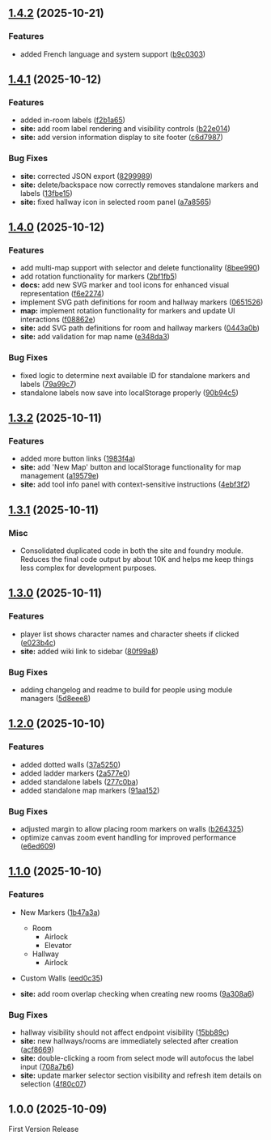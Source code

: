 
## [1.4.2](https://github.com/EddieDover/mothership-map-viewer/compare/v1.4.1...v1.4.2) (2025-10-21)


### Features

* added French language and system support ([b9c0303](https://github.com/EddieDover/mothership-map-viewer/commit/b9c0303277d19910cb6d8721ff4c25e9410491c1))

## [1.4.1](https://github.com/EddieDover/mothership-map-viewer/compare/v1.4.0...v1.4.1) (2025-10-12)

### Features

- added in-room labels ([f2b1a65](https://github.com/EddieDover/mothership-map-viewer/commit/f2b1a65dd9461333dfaea180ae1b3462245159bf))
- **site:** add room label rendering and visibility controls ([b22e014](https://github.com/EddieDover/mothership-map-viewer/commit/b22e0141f745bf0597947d4250ea80c7ac260b34))
- **site:** add version information display to site footer ([c6d7987](https://github.com/EddieDover/mothership-map-viewer/commit/c6d7987126fea821a4bcba8124303544835deb1d))

### Bug Fixes

- **site:** corrected JSON export ([8299989](https://github.com/EddieDover/mothership-map-viewer/commit/8299989f539db045c889c7178e3cd1b7723213ee))
- **site:** delete/backspace now correctly removes standalone markers and labels ([13fbe15](https://github.com/EddieDover/mothership-map-viewer/commit/13fbe15420ef3129382038900f0d57339ae56dd1))
- **site:** fixed hallway icon in selected room panel ([a7a8565](https://github.com/EddieDover/mothership-map-viewer/commit/a7a8565e30db8a367dd7595dc0fd7b6b421e945a))

## [1.4.0](https://github.com/EddieDover/mothership-map-viewer/compare/v1.3.2...v1.4.0) (2025-10-12)

### Features

- add multi-map support with selector and delete functionality ([8bee990](https://github.com/EddieDover/mothership-map-viewer/commit/8bee990be9acc87f975e044b6655119dc7dbb735))
- add rotation functionality for markers ([2bf1fb5](https://github.com/EddieDover/mothership-map-viewer/commit/2bf1fb580b42f8c00695bd064a9c94a45b2aef1f))
- **docs:** add new SVG marker and tool icons for enhanced visual representation ([f6e2274](https://github.com/EddieDover/mothership-map-viewer/commit/f6e2274a685afce3a520297752756c2e1a160060))
- implement SVG path definitions for room and hallway markers ([0651526](https://github.com/EddieDover/mothership-map-viewer/commit/06515263f8b9472f481f206042c94f8e32addb8b))
- **map:** implement rotation functionality for markers and update UI interactions ([f08862e](https://github.com/EddieDover/mothership-map-viewer/commit/f08862e0e3b563ff483df49e7888d7d4f5bc415f))
- **site:** add SVG path definitions for room and hallway markers ([0443a0b](https://github.com/EddieDover/mothership-map-viewer/commit/0443a0bcada1d52ae59d72561b724e964b3f11bf))
- **site:** add validation for map name ([e348da3](https://github.com/EddieDover/mothership-map-viewer/commit/e348da31e14cb5fd20411a16202c2b46f5eaab67))

### Bug Fixes

- fixed logic to determine next available ID for standalone markers and labels ([79a99c7](https://github.com/EddieDover/mothership-map-viewer/commit/79a99c73b0800149e73bb9d3cf6620fcdd31c8b2))
- standalone labels now save into localStorage properly ([90b94c5](https://github.com/EddieDover/mothership-map-viewer/commit/90b94c58dff6dd82d16767c1501e288f305d33a6))

## [1.3.2](https://github.com/EddieDover/mothership-map-viewer/compare/v1.3.1...v1.3.2) (2025-10-11)

### Features

- added more button links ([1983f4a](https://github.com/EddieDover/mothership-map-viewer/commit/1983f4a131af378cc05031ee06f132ec5e4a1408))
- **site:** add 'New Map' button and localStorage functionality for map management ([a19579e](https://github.com/EddieDover/mothership-map-viewer/commit/a19579e57e1f7d10a2c4f09c569b61ab6010496c))
- **site:** add tool info panel with context-sensitive instructions ([4ebf3f2](https://github.com/EddieDover/mothership-map-viewer/commit/4ebf3f2e2c06ad732a326d1b123d999beab1ff71))

## [1.3.1](https://github.com/EddieDover/mothership-map-viewer/compare/v1.3.0...v1.3.1) (2025-10-11)

### Misc

- Consolidated duplicated code in both the site and foundry module. Reduces the final code output by about 10K and helps me keep things less complex for development purposes.

## [1.3.0](https://github.com/EddieDover/mothership-map-viewer/compare/v1.2.0...v1.3.0) (2025-10-11)

### Features

- player list shows character names and character sheets if clicked ([e023b4c](https://github.com/EddieDover/mothership-map-viewer/commit/e023b4cc83c8b127e383f4fa2d2e4761da93a61a))
- **site:** added wiki link to sidebar ([80f99a8](https://github.com/EddieDover/mothership-map-viewer/commit/80f99a87c4f73d9c13d2530af470e505786d54dd))

### Bug Fixes

- adding changelog and readme to build for people using module managers ([5d8eee8](https://github.com/EddieDover/mothership-map-viewer/commit/5d8eee802ae105217f76323fcda928b517ef199e))

## [1.2.0](https://github.com/EddieDover/mothership-map-viewer/compare/v1.1.0...v1.2.0) (2025-10-10)

### Features

- added dotted walls ([37a5250](https://github.com/EddieDover/mothership-map-viewer/commit/37a525084f0c65003e29e8388dd88084f24d7d3b))
- added ladder markers ([2a577e0](https://github.com/EddieDover/mothership-map-viewer/commit/2a577e06f6fb81e902cadfcb6366dd7d55660fa2))
- added standalone labels ([277c0ba](https://github.com/EddieDover/mothership-map-viewer/commit/277c0baf1953c691031c883fb42a0ef5daa01019))
- added standalone map markers ([91aa152](https://github.com/EddieDover/mothership-map-viewer/commit/91aa15270617be40d3458c4702f880fa606c2777))

### Bug Fixes

- adjusted margin to allow placing room markers on walls ([b264325](https://github.com/EddieDover/mothership-map-viewer/commit/b2643256aecc5ddedf1f9a7421c2994048f4dca7))
- optimize canvas zoom event handling for improved performance ([e6ed609](https://github.com/EddieDover/mothership-map-viewer/commit/e6ed6099772b31c865c4c8d086f32e8edc569bcc))

## [1.1.0](https://github.com/EddieDover/mothership-map-viewer/compare/v1.0.0...v1.1.0) (2025-10-10)

### Features

- New Markers ([1b47a3a](https://github.com/EddieDover/mothership-map-viewer/commit/1b47a3a1da50159586d2897b4a12fd7c3192c55a))
  - Room
    - Airlock
    - Elevator
  - Hallway
    - Airlock

- Custom Walls ([eed0c35](https://github.com/EddieDover/mothership-map-viewer/commit/eed0c35cdfc6e615d59c7e59029d3c7da95dba2d))
- **site:** add room overlap checking when creating new rooms ([9a308a6](https://github.com/EddieDover/mothership-map-viewer/commit/9a308a65dc146d1ba5c205ed85fc03498c5422ba))

### Bug Fixes

- hallway visibility should not affect endpoint visibility ([15bb89c](https://github.com/EddieDover/mothership-map-viewer/commit/15bb89cacf82e70eeaa0cd1a7e1fb6ce6f318dd9))
- **site:** new hallways/rooms are immediately selected after creation ([acf8669](https://github.com/EddieDover/mothership-map-viewer/commit/acf8669cefeae372e44d9b79fe3551aeed38cfb8))
- **site:** double-clicking a room from select mode will autofocus the label input ([708a7b6](https://github.com/EddieDover/mothership-map-viewer/commit/708a7b6f7b5340d7b18f9e875827b2d9638eb6f5))
- **site:** update marker selector section visibility and refresh item details on selection ([4f80c07](https://github.com/EddieDover/mothership-map-viewer/commit/4f80c07a309feb21513580fdb73e8fae047dd30c))

## 1.0.0 (2025-10-09)

First Version Release
